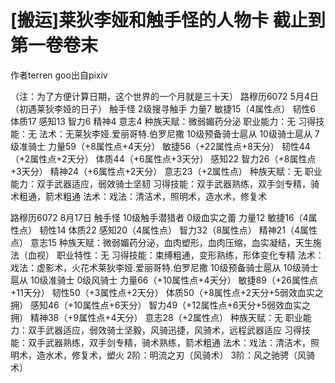 # [搬运]莱狄李娅和触手怪的人物卡 截止到第一卷卷末

作者terren goo出自pixiv

（注：为了方便计算日期，这个世界的一个月就是三十天）
路穆历6072 5月4日（初遇莱狄李娅的日子）
触手怪
2级搜寻触手
力量7 敏捷15（4属性点） 韧性6 体质17 感知13 智力6 精神4 意志4
种族天赋：微弱媚药分泌
职业能力：无
习得技能：无
法术：无莱狄李娅.爱丽哥特.伯罗尼撒
10级预备骑士扈从 10级骑士扈从 7级准骑士
力量59（+8属性点+4天分） 敏捷56（+22属性点+8天分） 韧性44（+2属性点+2天分） 体质44（+6属性点+3天分） 感知22 智力26（+8属性点+3天分） 精神24（+6属性点+2天分） 意志23（+2属性点）
种族天赋：无
职业能力：双手武器适应，弱效骑士坚韧
习得技能：双手武器熟练，双手剑专精，骑术粗通，箭术粗通
法术：戏法：清洁术，照明术，造水术，修复术

路穆历6072 8月17日
触手怪
10级触手潜猎者 0级血实之蕾
力量12 敏捷16（4属性点） 韧性14 体质22 感知20（4属性点） 智力32（8属性点） 精神21（4属性点） 意志15
种族天赋：微弱媚药分泌，血肉塑形，血肉压缩，血实凝结，天生施法（血视）
职业特性：无
习得技能：束缚粗通，变形熟练，形体变化专精
法术：戏法：虚影术，火花术莱狄李娅.爱丽哥特.伯罗尼撒
10级预备骑士扈从 10级骑士扈从 10级准骑士 0级风骑士
力量66（+10属性点+4天分） 敏捷89（+26属性点+11天分） 韧性50（+3属性点+2天分） 体质50（+8属性点+2天分+5弱效血实之拥） 感知46（+10属性点+6天分） 智力49（+12属性点+6天分+5弱效血实之拥） 精神38（+9属性点+4天分） 意志28（+2属性点）
种族天赋：无
职业能力：双手武器适应，弱效骑士坚毅，风骑迅捷，风骑术，远程武器适应
习得技能：双手武器熟练，双手剑专精，骑术熟练，箭术粗通
法术：戏法：清洁术，照明术，造水术，修复术，塑火
2阶：明流之刃（风骑术）
3阶：风之驰骋（风骑术）

